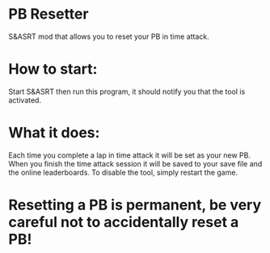 # PB Resetter
S&amp;ASRT mod that allows you to reset your PB in time attack.

# How to start:
Start S&ASRT then run this program, it should notify you that the tool is activated.

# What it does:
Each time you complete a lap in time attack it will be set as your new PB.
When you finish the time attack session it will be saved to your save file and the online leaderboards.
To disable the tool, simply restart the game.

# Resetting a PB is permanent, be very careful not to accidentally reset a PB!
